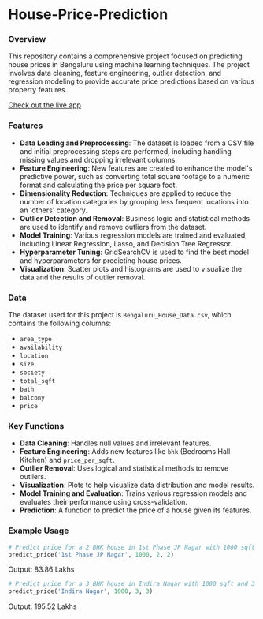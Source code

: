 # House-Price-Prediction

### Overview
This repository contains a comprehensive project focused on predicting house prices in Bengaluru using machine learning techniques. The project involves data cleaning, feature engineering, outlier detection, and regression modeling to provide accurate price predictions based on various property features.

<a href="https://home-price-prediction.streamlit.app/" target="_blank">Check out the live app</a>


### Features
- **Data Loading and Preprocessing**: The dataset is loaded from a CSV file and initial preprocessing steps are performed, including handling missing values and dropping irrelevant columns.
- **Feature Engineering**: New features are created to enhance the model's predictive power, such as converting total square footage to a numeric format and calculating the price per square foot.
- **Dimensionality Reduction**: Techniques are applied to reduce the number of location categories by grouping less frequent locations into an 'others' category.
- **Outlier Detection and Removal**: Business logic and statistical methods are used to identify and remove outliers from the dataset.
- **Model Training**: Various regression models are trained and evaluated, including Linear Regression, Lasso, and Decision Tree Regressor.
- **Hyperparameter Tuning**: GridSearchCV is used to find the best model and hyperparameters for predicting house prices.
- **Visualization**: Scatter plots and histograms are used to visualize the data and the results of outlier removal.

### Data
The dataset used for this project is `Bengaluru_House_Data.csv`, which contains the following columns:
- `area_type`
- `availability`
- `location`
- `size`
- `society`
- `total_sqft`
- `bath`
- `balcony`
- `price`

### Key Functions
- **Data Cleaning**: Handles null values and irrelevant features.
- **Feature Engineering**: Adds new features like `bhk` (Bedrooms Hall Kitchen) and `price_per_sqft`.
- **Outlier Removal**: Uses logical and statistical methods to remove outliers.
- **Visualization**: Plots to help visualize data distribution and model results.
- **Model Training and Evaluation**: Trains various regression models and evaluates their performance using cross-validation.
- **Prediction**: A function to predict the price of a house given its features.

### Example Usage
```python
# Predict price for a 2 BHK house in 1st Phase JP Nagar with 1000 sqft and 2 bathrooms
predict_price('1st Phase JP Nagar', 1000, 2, 2)
```
Output: 83.86 Lakhs
```python
# Predict price for a 3 BHK house in Indira Nagar with 1000 sqft and 3 bathrooms
predict_price('Indira Nagar', 1000, 3, 3)
```
Output: 195.52 Lakhs

